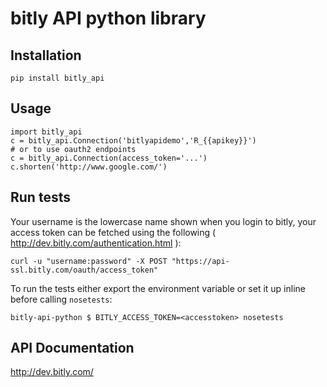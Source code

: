 bitly API python library
========================

## Installation

    pip install bitly_api

## Usage

    import bitly_api
    c = bitly_api.Connection('bitlyapidemo','R_{{apikey}}')
    # or to use oauth2 endpoints
    c = bitly_api.Connection(access_token='...')
    c.shorten('http://www.google.com/')
    

## Run tests

Your username is the lowercase name shown when you login to bitly, your access token can be fetched using the following ( http://dev.bitly.com/authentication.html ):

    curl -u "username:password" -X POST "https://api-ssl.bitly.com/oauth/access_token"

To run the tests either export the environment variable or set it up inline before calling `nosetests`:

    bitly-api-python $ BITLY_ACCESS_TOKEN=<accesstoken> nosetests

## API Documentation

http://dev.bitly.com/
